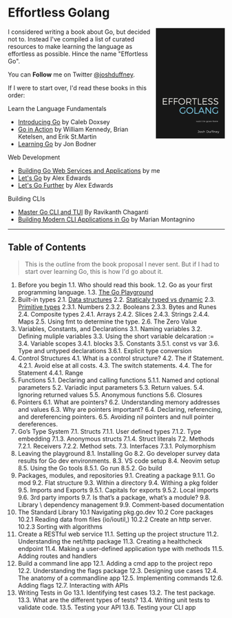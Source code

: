 # Effortless Golang

<a href=""><img src="./effortless-golang-cover.png" alt="Effortless Golang" height="256px" align="right"></a>

I considered writing a book about Go, but decided not to. Instead I've compiled a list of curated resources to make learning the language as effortless as possible. Hince the name "Effortless Go".

You can **Follow** me on Twitter [@joshduffney](https://twitter.com/joshduffney).

If I were to start over, I'd read these books in this order:

Learn the Language Fundamentals
- [Introducing Go](https://www.oreilly.com/library/view/introducing-go/9781491941997/) by Caleb Doxsey
- [Go in Action](https://www.manning.com/books/go-in-action-second-edition) by William Kennedy, Brian Ketelsen, and Erik St.Martin
- [Learning Go](https://www.oreilly.com/library/view/learning-go/9781492077206/) by Jon Bodner

Web Development
- [Building Go Web Services and Applications](https://app.pluralsight.com/library/courses/go-building-web-services-applications) by me
- [Let's Go](https://lets-go.alexedwards.net/) by Alex Edwards
- [Let's Go Further](https://lets-go-further.alexedwards.net/) by Alex Edwards 

Building CLIs
- [Master Go CLI and TUI](https://leanpub.com/go-cli-tui) By Ravikanth Chaganti
- [Building Modern CLI Applications in Go](https://www.packtpub.com/product/building-modern-cli-applications-in-go) by Marian Montagnino

---

## Table of Contents

> This is the outline from the book proposal I never sent. But if I had to start over learning Go, this is how I'd go about it.

1.	Before you begin
    1.1.	Who should read this book.
    1.2.	Go as your first programming language.
    1.3.	[The Go Playground](https://play.golang.com/)
2.	Built-in types
    2.1.	[Data structures](https://www.geeksforgeeks.org/data-structures/)
    2.2.	[Staticaly typed vs dynamic](https://stackoverflow.com/questions/1517582/what-is-the-difference-between-statically-typed-and-dynamically-typed-languages)
    2.3.	[Primitive types](https://medium.com/golang-jedi-knight/primitive-data-types-in-golang-35a291df3bbe)
        2.3.1.	Numbers
        2.3.2.	Booleans
        2.3.3.	Bytes and Runes
    2.4.	Composite types
        2.4.1.	Arrays
        2.4.2.	Slices
        2.4.3.	Strings
        2.4.4.	Maps
    2.5.	Using fmt to determine the type.
    2.6.	The Zero Value
3.	Variables, Constants, and Declarations
    3.1.	Naming variables
    3.2.	Defining muliple variables
    3.3.	Using the short variable delcaration :=
    3.4.	Variable scopes
        3.4.1.	blocks
    3.5.	Constants
        3.5.1.	const vs var
    3.6.	Type and untyped declarations
        3.6.1.	Explicit type conversion
4.	Control Structures
    4.1.	What is a control structure?
    4.2.	The if Statement.
        4.2.1.	Avoid else at all costs.
    4.3.	The switch statements.
    4.4.	The for Statement
        4.4.1.	Range
5.	Functions
    5.1.	Declaring and calling functions
        5.1.1.	Named and optional parameters
    5.2.	Variadic input parameters
    5.3.	Return values.
    5.4.	Ignoring returned values
    5.5.	Anonymous functions
    5.6.	Closures
6.	Pointers
    6.1.	What are pointers?
    6.2.	Understanding memory addresses and values
    6.3.	Why are pointers important?
    6.4.	Declaring, referencing, and dereferencing pointers.
    6.5.	Avoiding nil pointers and null pointer dereferences. 
7.	Go’s Type System
    7.1.	Structs
        7.1.1.	User defined types
        7.1.2.	Type embedding
        7.1.3.	Anonymous structs
        7.1.4.	Struct literals
    7.2.	Methods
        7.2.1.	Receivers
        7.2.2.	Method sets.
    7.3.	Interfaces
        7.3.1.	Polymorphism
8.	Leaving the playground
    8.1.	Installing Go
    8.2.	Go developer survey data results for Go dev environments.
    8.3.	VS code setup
    8.4.	Neovim setup
    8.5.	Using the Go tools
        8.5.1.	Go run
        8.5.2.	Go build
9.	Packages, modules, and repositories
    9.1.	Creating a package
        9.1.1.	Go mod
    9.2.	Flat structure
    9.3.	Within a directory
    9.4.	Withing a pkg folder
    9.5.	Imports and Exports
        9.5.1.	Capitals for exports
        9.5.2.	Local imports
    9.6.	3rd party imports
    9.7.	Is that’s a package, what’s a module?
    9.8.	Library \ dependency management
    9.9.	Comment-based documentation
10.	The Standard Library
    10.1	Navigating pkg.go.dev
    10.2	Core packages
        10.2.1	Reading data from files (io/ioutil,)
        10.2.2	Create an http server.
        10.2.3	Sorting with algorithms
11.	Create a RESTful web service
    11.1.	Setting up the project structure
    11.2.	Understanding the net/http package
    11.3.	Creating a healthcheck endpoint
    11.4.	Making a user-defined application type with methods
    11.5.	Adding routes and handlers
12.	Build a command line app
    12.1.	Adding a cmd app to the project repo
    12.2.	Understanding the flags package
    12.3.	Designing use cases
    12.4.	The anatomy of a commandline app
    12.5.	Implementing commands
    12.6.	Adding flags
    12.7.	Interacting with APIs
13.	Writing Tests in Go
    13.1.	Identifying test cases
    13.2.	The test package.
    13.3.	What are the different types of tests?
    13.4.	Writing unit tests to validate code.
    13.5.	Testing your API
    13.6.	Testing your CLI app
